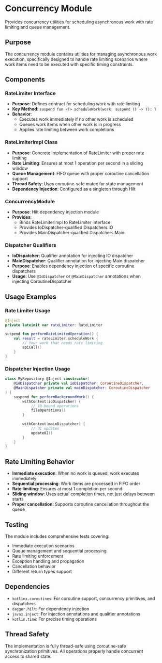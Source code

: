 # Concurrency Module

Provides concurrency utilities for scheduling asynchronous work with rate limiting and queue management.

## Purpose

The concurrency module contains utilities for managing asynchronous work execution, specifically designed to handle rate limiting scenarios where work items need to be executed with specific timing constraints.

## Components

### RateLimiter Interface
- **Purpose**: Defines contract for scheduling work with rate limiting
- **Key Method**: `suspend fun <T> scheduleWork(work: suspend () -> T): T`
- **Behavior**: 
  - Executes work immediately if no other work is scheduled
  - Queues work items when other work is in progress
  - Applies rate limiting between work completions

### RateLimiterImpl Class
- **Purpose**: Concrete implementation of RateLimiter with proper rate limiting
- **Rate Limiting**: Ensures at most 1 operation per second in a sliding window
- **Queue Management**: FIFO queue with proper coroutine cancellation support
- **Thread Safety**: Uses coroutine-safe mutex for state management
- **Dependency Injection**: Configured as a singleton through Hilt

### ConcurrencyModule
- **Purpose**: Hilt dependency injection module
- **Provides**: 
  - Binds RateLimiterImpl to RateLimiter interface
  - Provides IoDispatcher-qualified Dispatchers.IO
  - Provides MainDispatcher-qualified Dispatchers.Main

### Dispatcher Qualifiers
- **IoDispatcher**: Qualifier annotation for injecting IO dispatcher
- **MainDispatcher**: Qualifier annotation for injecting Main dispatcher
- **Purpose**: Enables dependency injection of specific coroutine dispatchers
- **Usage**: Use `@IoDispatcher` or `@MainDispatcher` annotations when injecting CoroutineDispatcher

## Usage Examples

### Rate Limiter Usage
```kotlin
@Inject
private lateinit var rateLimiter: RateLimiter

suspend fun performRateLimitedOperation() {
    val result = rateLimiter.scheduleWork {
        // Your work that needs rate limiting
        apiCall()
    }
}
```

### Dispatcher Injection Usage
```kotlin
class MyRepository @Inject constructor(
    @IoDispatcher private val ioDispatcher: CoroutineDispatcher,
    @MainDispatcher private val mainDispatcher: CoroutineDispatcher
) {
    suspend fun performBackgroundWork() {
        withContext(ioDispatcher) {
            // IO-bound operations
            fileOperations()
        }
        
        withContext(mainDispatcher) {
            // UI updates
            updateUI()
        }
    }
}
```

## Rate Limiting Behavior

- **Immediate execution**: When no work is queued, work executes immediately
- **Sequential processing**: Work items are processed in FIFO order
- **Rate limiting**: Ensures at most 1 completion per second
- **Sliding window**: Uses actual completion times, not just delays between starts
- **Proper cancellation**: Supports coroutine cancellation throughout the queue

## Testing

The module includes comprehensive tests covering:
- Immediate execution scenarios
- Queue management and sequential processing
- Rate limiting enforcement
- Exception handling and propagation
- Cancellation behavior
- Different return types support

## Dependencies

- `kotlinx.coroutines`: For coroutine support, concurrency primitives, and dispatchers
- `dagger.hilt`: For dependency injection
- `javax.inject`: For injection annotations and qualifier annotations
- `kotlin.time`: For precise timing operations

## Thread Safety

The implementation is fully thread-safe using coroutine-safe synchronization primitives. All operations properly handle concurrent access to shared state.